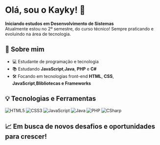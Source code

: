 # Olá, sou o Kayky! 👋

**Iniciando estudos em Desenvolvimento de Sistemas**  
Atualmente estou no 2º semestre, do curso técnico! Sempre praticando e evoluindo na área de tecnologia.

## 🚀 Sobre mim

- 💻 Estudante de programação e tecnologia
- 📚 Estudando **JavaScript**,**Java**, **PHP** e **C#**
- 🛠️ Focando em tecnologias front-end **HTML**, **CSS**, **JavaScript**,**Blibliotecas e Frameworks**

## 💡 Tecnologias e Ferramentas

![HTML5](https://img.shields.io/badge/HTML5-E34F26?style=for-the-badge&logo=html5&logoColor=white)
![CSS3](https://img.shields.io/badge/CSS3-1572B6?style=for-the-badge&logo=css3&logoColor=white)
![JavaScript](https://img.shields.io/badge/JavaScript-F7DF1E?style=for-the-badge&logo=javascript&logoColor=black)
![Java](https://img.shields.io/badge/Java-007396?style=for-the-badge&logo=java&logoColor=white)
![PHP](https://img.shields.io/badge/PHP-777BB4?style=for-the-badge&logo=php&logoColor=white)
![CSharp](https://img.shields.io/badge/C%23-239120?style=for-the-badge&logo=c-sharp&logoColor=white)
## 📈 Em busca de novos desafios e oportunidades para crescer!
